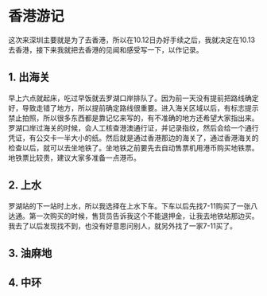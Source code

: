 # 香港游记

这次来深圳主要就是为了去香港，所以在10.12日办好手续之后，我就决定在10.13去香港，接下来我就把去香港的见闻和感受写一下，以作记录。

## 1. 出海关
早上六点就起床，吃过早饭就去罗湖口岸排队了。因为前一天没有提前把路线确定好，导致走错了地方，所以提前确定路线很重要。进入海关区域以后，有标志提示禁止拍照，所以很多东西都是靠记忆来写的，有不准确的地方还希望大家指出来。罗湖口岸过海关的时候，会人工核查港澳通行证，并记录指纹，然后会给一个通行凭证，有公交卡一半大小的纸。然后就是通过香港那边的海关了，通过香港海关的检查以后，就可以去坐地铁了。坐地铁之前要先去自动售票机用港币购买地铁票。地铁票比较贵，建议大家多准备一点港币。

## 2. 上水

罗湖站的下一站时上水，所以我选择在上水下车。下车以后先找7-11购买了一张八达通。第一次购买的时候，售货员告诉我这个不能退押金，让我去地铁站那边买。我去了以后发现找不到，也没有好意思问别人，就另外找了一家7-11买了。

## 3. 油麻地


## 4. 中环


